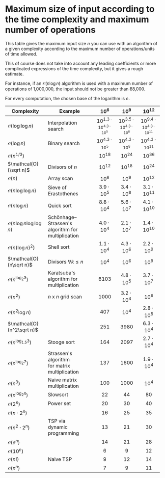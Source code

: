 # Maximum size of input according to the time complexity and maximum number of operations

This table gives the maximum input size $n$ you can use with an algorithm of a given complexity according to the maximum number of operations/units of time allowed.

This of course does not take into account any leading coefficients or more complicated expressions of the time complexity, but it gives a rough estimate.

For instance, if an $\mathcal{O}(n\log n)$ algorithm is used with a maximum number of operations of 1,000,000, the input should not be greater than 88,000.

For every computation, the chosen base of the logarithm is $e$.

| Complexity | Example | $10^6$ | $10^9$ | $10^{12}$ |
|---|---|:---:|:---:|:---:|
| $\mathcal{O}(\log\log n)$ | Interpolation search | $10^{1.3\cdot 10^{4.3\cdot 10^5}}$ | $10^{3.5\cdot 10^{4.3\cdot 10^{8}}}$ | $10^{9.4\cdot 10^{4.3\cdot 10^{11}}}$ |
| $\mathcal{O}(\log n)$ | Binary search | $10^{4.3\cdot 10^5}$ | $10^{4.3\cdot 10^{8}}$ | $10^{4.3\cdot 10^{11}}$ |
| $\mathcal{O}(n^{1/3})$ |   | $10^{18}$ | $10^{24}$ | $10^{36}$ |
| $\mathcal{O}(\sqrt n)$ | Divisors of $n$ | $10^{12}$ | $10^{18}$ | $10^{24}$ |
| $\mathcal{O}(n)$ | Array scan | $10^6$ | $10^9$ | $10^{12}$ |
| $\mathcal{O}(n\log\log n)$ | Sieve of Erastothenes | $3.9\cdot 10^5$ | $3.4\cdot 10^8$ | $3.1\cdot 10^{11}$ |
| $\mathcal{O}(n\log n)$ | Quick sort | $8.8\cdot 10^4$ | $5.6\cdot 10^7$ | $4.1\cdot 10^{10}$ |
| $\mathcal{O}(n\log n \log\log n)$ | Schönhage–Strassen's algorithm for multiplication | $4.0\cdot 10^4$ | $2.1\cdot 10^7$ | $1.4\cdot 10^{10}$ |
| $\mathcal{O}(n(\log n)^2)$ | Shell sort | $1.1\cdot 10^4$ | $4.3\cdot 10^6$ | $2.2\cdot 10^9$ |
| $\mathcal{O}(n\sqrt n)$ | Divisors $\forall k\leq n$ | $10^4$ | $10^6$ | $10^9$ |
| $\mathcal{O}(n^{\log_2 3})$ | Karatsuba's algorithm for multiplication | $6103$ | $4.8\cdot 10^5$ | $3.7\cdot 10^7$ |
| $\mathcal{O}(n^2)$ | $n$ x $n$ grid scan | $1000$ | $3.2\cdot 10^4$ | $10^6$ |
| $\mathcal{O}(n^2\log n)$ |   | $407$ | $10^4$ | $2.8\cdot 10^5$ |
| $\mathcal{O}(n^2\sqrt n)$ |   | $251$ | $3980$| $6.3\cdot 10^4$ |
| $\mathcal{O}(n^{\log_{1.5} 3})$ | Stooge sort | $164$ | $2097$| $2.7\cdot 10^4$ |
| $\mathcal{O}(n^{\log_2 7})$ | Strassen's algorithm <br> for matrix multiplication |$137$|$1600$| $1.9\cdot 10^4$ |
| $\mathcal{O}(n^3)$ | Naive matrix multiplication |$100$|$1000$| $10^4$ |
| $\mathcal{O}(n^{\log_2 n})$ | Slowsort |$22$|$44$| $80$ |
| $\mathcal{O}(2^n)$ | Power set |$20$|$30$|$40$|
| $\mathcal{O}(n\cdot 2^n)$ |   |$16$|$25$|$35$|
| $\mathcal{O}(n^2\cdot 2^n)$ | TSP via <br> dynamic programming |$13$|$21$|$30$|
| $\mathcal{O}(e^n)$ |   |$14$|$21$|$28$|
| $\mathcal{O}(10^n)$ |   |$6$|$9$|$12$|
| $\mathcal{O}(n!)$ | Naive TSP |$9$|$12$|$14$|
| $\mathcal{O}(n^n)$ |   |$7$|$9$|$11$|

